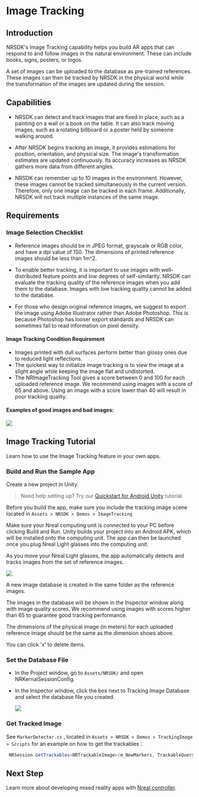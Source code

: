 # Image Tracking
## Introduction
NRSDK's Image Tracking capability helps you build AR apps that can respond to and follow images in the natural environment. These can include books, signs, posters, or logos.

A set of images can be uploaded to the database as pre-trained references. These images can then be tracked by NRSDK in the physical world while the transformation of the images are updated during the session.


## Capabilities

* NRSDK can detect and track images that are fixed in place, such as a painting on a wall or a book on the table. It can also track moving images, such as a rotating billboard or a poster held by someone walking around.

* After NRSDK begins tracking an image, it provides estimations for position, orientation, and physical size. The image's transformation estimates are updated continuously. Its accuracy increases as NRSDK gathers more data from different angles.

* NRSDK can remember up to 10 images in the environment. However, these images cannot be tracked simultaneously in the current version. Therefore, only one image can be tracked in each frame. Additionally, NRSDK will not track multiple instances of the same image.

## Requirements

### Image Selection Checklist

- Reference images should be in JPEG format, grayscale or RGB color, and have a dpi value of 150. The dimensions of printed reference images should be less than 1m^2.

- To enable better tracking, it is important to use images with well-distributed feature points and low degrees of self-similarity. NRSDK can evaluate the tracking quality of the reference images when you add them to the database. Images with low tracking quality cannot be added to the database.

- For those who design original reference images, we suggest to export the image using Adobe Illustrator rather than Adobe Photoshop. This is because Photoshop has looser export standards and NRSDK can sometimes fail to read information on pixel density.


#### Image Tracking Condition Requirement

- Images printed with dull surfaces perform better than glossy ones due to reduced light reflections.
- The quickest way to initialize image tracking is to view the image at a slight angle while keeping the image flat and undistorted.
- The NRImageTracking Tool gives a score between 0 and 100 for each uploaded reference image. We recommend using images with a score of 65 and above. Using an image with a score lower than 40 will result in poor tracking quality.


#### Examples of good images and bad images:

![](https://nreal-public.nreal.ai/developer/img/imgtrack01.jpg)


## Image Tracking Tutorial
Learn how to use the Image Tracking feature in your own apps.

### Build and Run the Sample App

Create a new project in Unity.
> Need help setting up? Try our [Quickstart for Android Unity](/develop/unity/android-quickstart) tutorial.

Before you build the app, make sure you include the tracking image scene located in
 `Assets > NRSDK > Demos > ImageTracking `

Make sure your Nreal computing unit is connected to your PC before clicking Build and Run. Unity builds your project into an Android APK, which will be installed onto the computing unit. The app can then be launched once you plug Nreal Light glasses into the computing unit.

As you move your Nreal Light glasses, the app automatically detects and tracks images from the set of reference images.

![](https://nreal-public.nreal.ai/developer/img/imgtrack02.jpg)




A new image database is created in the same folder as the reference images.

The images in the database will be shown in the Inspector window along with image quality scores. We recommend using images with scores higher than 65 to guarantee good tracking performance.


The dimensions of the physical image (in meters) for each uploaded reference image should be the same as the dimension shows above.


You can click 'x' to delete items.

### Set the Database File

* In the Project window, go to `Assets/NRSDK/` and open NRKernalSessionConfig.

* In the Inspector window, click the box next to Tracking Image Database and select the database file you created.

    ![](https://nreal-public.nreal.ai/developer/img/imgtrack03.jpg)



### Get Tracked Image

See `MarkerDetecter.cs` , located in `Assets > NRSDK > Demos > TrackingImage > Scripts` for an example on how to get the trackables：

~~~c#
 NRSession.GetTrackables<NRTrackableImage>(m_NewMarkers, TrackableQueryFilter.New);
~~~

## Next Step
Learn more about developing mixed reality apps with [Nreal controller](/develop/unity/controller).
